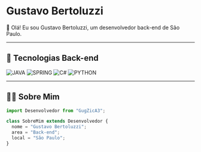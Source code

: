 # Gustavo Bertoluzzi

👋 Olá! Eu sou Gustavo Bertoluzzi, um desenvolvedor back-end de São Paulo.

---

## 🚀 Tecnologias Back-end

<p align="left">
  <img alt="JAVA" src="https://img.shields.io/badge/Java-ED8B00?style=for-the-badge&logo=java&logoColor=white">
  <img alt="SPRING" src="https://img.shields.io/badge/Spring-6DB33F?style=for-the-badge&logo=spring&logoColor=white">
  <img alt="C#" src="https://img.shields.io/badge/C%23-239120?style=for-the-badge&logo=c-sharp&logoColor=white">
  <img alt="PYTHON" src="https://img.shields.io/badge/Python-14354C?style=for-the-badge&logo=python&logoColor=white">
</p>

---

## 🧑‍💻 Sobre Mim

```js
import Desenvolvedor from "GugZicA3";

class SobreMim extends Desenvolvedor {
  nome = "Gustavo Bertoluzzi";
  area = "Back-end";
  local = "São Paulo";
}
